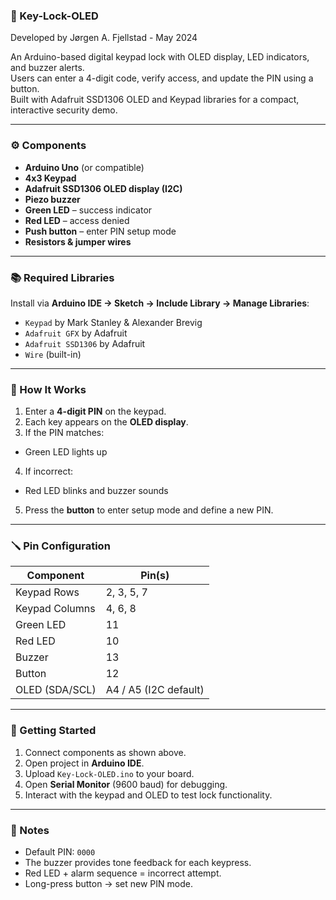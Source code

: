 ### 🔐 Key-Lock-OLED
Developed by Jørgen A. Fjellstad - May 2024


An Arduino-based digital keypad lock with OLED display, LED indicators, and buzzer alerts.  
Users can enter a 4-digit code, verify access, and update the PIN using a button.  
Built with Adafruit SSD1306 OLED and Keypad libraries for a compact, interactive security demo.

_______________________________________________________________________________________________

### ⚙️ Components
-  **Arduino Uno** (or compatible)
-  **4x3 Keypad**
-  **Adafruit SSD1306 OLED display (I2C)**
-  **Piezo buzzer**
-  **Green LED** – success indicator  
-  **Red LED** – access denied  
-  **Push button** – enter PIN setup mode  
-  **Resistors & jumper wires**

_______________________________________________________________________________________________

### 📚 Required Libraries
Install via **Arduino IDE → Sketch → Include Library → Manage Libraries**:
- `Keypad` by Mark Stanley & Alexander Brevig  
- `Adafruit GFX` by Adafruit  
- `Adafruit SSD1306` by Adafruit  
- `Wire` (built-in)

_______________________________________________________________________________________________

### 🧩 How It Works
1. Enter a **4-digit PIN** on the keypad.  
2. Each key appears on the **OLED display**.  
3.  If the PIN matches:  
   - Green LED lights up  
4.  If incorrect:  
   - Red LED blinks and buzzer sounds  
5.  Press the **button** to enter setup mode and define a new PIN.  

_______________________________________________________________________________________________

### 🪛 Pin Configuration
| Component | Pin(s) |
|------------|--------|
| Keypad Rows | 2, 3, 5, 7 |
| Keypad Columns | 4, 6, 8 |
| Green LED | 11 |
| Red LED | 10 |
| Buzzer | 13 |
| Button | 12 |
| OLED (SDA/SCL) | A4 / A5 (I2C default) |

_______________________________________________________________________________________________

### 🚀 Getting Started
1. Connect components as shown above.  
2. Open project in **Arduino IDE**.  
3. Upload `Key-Lock-OLED.ino` to your board.  
4. Open **Serial Monitor** (9600 baud) for debugging.  
5. Interact with the keypad and OLED to test lock functionality.

_______________________________________________________________________________________________

### 🧠 Notes
- Default PIN: `0000`  
- The buzzer provides tone feedback for each keypress.  
- Red LED + alarm sequence = incorrect attempt.  
- Long-press button → set new PIN mode.


